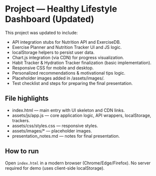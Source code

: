 # Project — Healthy Lifestyle Dashboard (Updated)

This project was updated to include:
- API integration stubs for Nutrition API and ExerciseDB.
- Exercise Planner and Nutrition Tracker UI and JS logic.
- localStorage helpers to persist user data.
- Chart.js integration (via CDN) for progress visualization.
- Habit Tracker & Hydration Tracker finalization (basic implementation).
- Responsive CSS for mobile and desktop.
- Personalized recommendations & motivational tips logic.
- Placeholder images added in /assets/images/.
- Test checklist and steps for preparing the final presentation.

## File highlights
- index.html — main entry with UI skeleton and CDN links.
- assets/js/app.js — core application logic, API wrappers, localStorage, trackers.
- assets/css/styles.css — responsive styles.
- assets/images/* — placeholder images.
- presentation_notes.md — notes for final presentation.

## How to run
Open `index.html` in a modern browser (Chrome/Edge/Firefox). No server required for demo (uses client-side localStorage).
